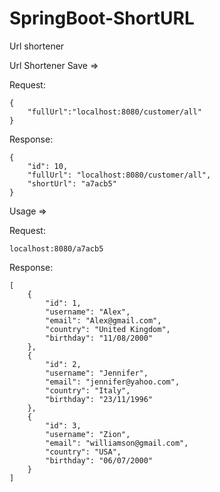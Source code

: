 # SpringBoot-ShortURL
Url shortener

Url Shortener Save =>

Request:
```
{
    "fullUrl":"localhost:8080/customer/all"
}

```

Response:

```
{
    "id": 10,
    "fullUrl": "localhost:8080/customer/all",
    "shortUrl": "a7acb5"
}

```

Usage =>

Request:

```
localhost:8080/a7acb5

```

Response:

```
[
    {
        "id": 1,
        "username": "Alex",
        "email": "Alex@gmail.com",
        "country": "United Kingdom",
        "birthday": "11/08/2000"
    },
    {
        "id": 2,
        "username": "Jennifer",
        "email": "jennifer@yahoo.com",
        "country": "Italy",
        "birthday": "23/11/1996"
    },
    {
        "id": 3,
        "username": "Zion",
        "email": "williamson@gmail.com",
        "country": "USA",
        "birthday": "06/07/2000"
    }
]

```




